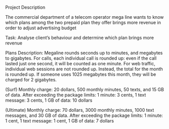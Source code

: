 
Project Description

The commercial department of a telecom operator mega line wants to know which plans among the two prepaid plan they offer brings more revenue in order to adjust advertising budget

Task: Analyse client’s behaviour and determine which plan brings more revenue

Plans Description: Megaline rounds seconds up to minutes, and megabytes to gigabytes. For calls, each individual call is rounded up: even if the call lasted just one second, it will be counted as one minute. For web traffic, individual web sessions are not rounded up. Instead, the total for the month is rounded up. If someone uses 1025 megabytes this month, they will be charged for 2 gigabytes.

(Surf)
Monthly charge: 20 dollars,
500 monthly minutes, 50 texts, and 15 GB of data.
After exceeding the package limits:
1 minute: 3 cents,
1 text message: 3 cents,
1 GB of data: 10 dollars

(Ultimate)
Monthly charge: 70 dollars,
3000 monthly minutes, 1000 text messages, and 30 GB of data.
After exceeding the package limits:
1 minute: 1 cent,
1 text message: 1 cent,
1 GB of data: 7 dollars
